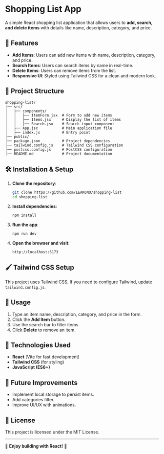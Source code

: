 # Shopping List App

A simple React shopping list application that allows users to **add, search, and delete items** with details like name, description, category, and price.

## 🚀 Features
- **Add Items**: Users can add new items with name, description, category, and price.
- **Search Items**: Users can search items by name in real-time.
- **Delete Items**: Users can remove items from the list.
- **Responsive UI**: Styled using Tailwind CSS for a clean and modern look.

## 📂 Project Structure
```
shopping-list/
│── src/
│   ├── components/
│   │   ├── ItemForm.jsx  # Form to add new items
│   │   ├── Items.jsx     # Display the list of items
│   │   ├── Search.jsx    # Search input component
│   ├── App.jsx           # Main application file
│   ├── index.js          # Entry point
│── public/
│── package.json          # Project dependencies
│── tailwind.config.js    # Tailwind CSS configuration
│── postcss.config.js     # PostCSS configuration
│── README.md             # Project documentation
```

## 🛠️ Installation & Setup

1. **Clone the repository**:
   ```sh
   git clone https://github.com/LEAKONO/shopping-list
   cd shopping-list
   ```

2. **Install dependencies**:
   ```sh
   npm install
   ```

3. **Run the app**:
   ```sh
   npm run dev
   ```

4. **Open the browser and visit**:
   ```
   http://localhost:5173
   ```

## 🖌️ Tailwind CSS Setup
This project uses Tailwind CSS. If you need to configure Tailwind, update `tailwind.config.js`.

## 📜 Usage
1. Type an item name, description, category, and price in the form.
2. Click the **Add Item** button.
3. Use the search bar to filter items.
4. Click **Delete** to remove an item.

## 🔧 Technologies Used
- **React** (Vite for fast development)
- **Tailwind CSS** (for styling)
- **JavaScript (ES6+)**

## 📌 Future Improvements
- Implement local storage to persist items.
- Add categories filter.
- Improve UI/UX with animations.

## 📜 License
This project is licensed under the MIT License.

---
🎉 **Enjoy building with React!** 🚀


